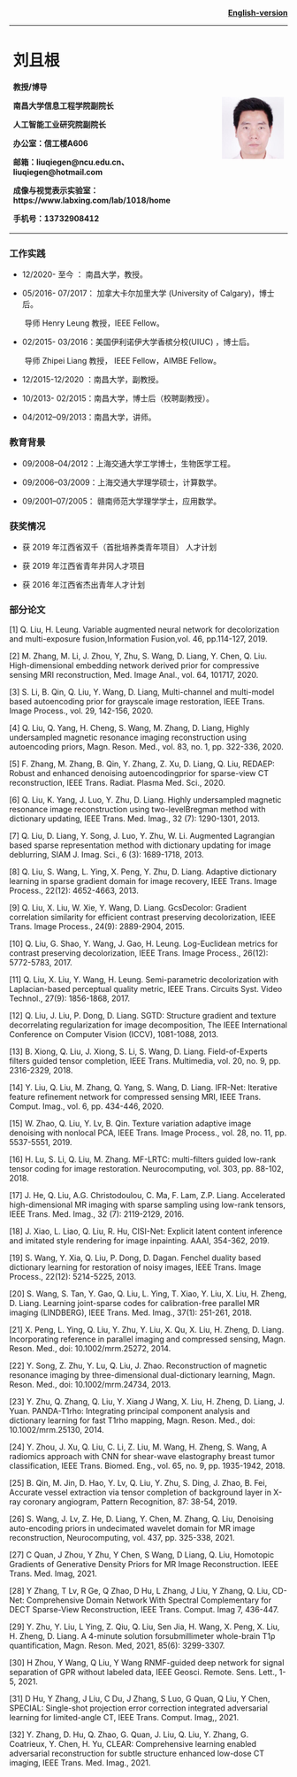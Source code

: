 <div style="float:right">
<p><b><a href="/en-index.html">English-version</a></b></p>
</div>

<div >
<table >
  <tr border="none">
    <td width="75%">
      <h1>刘且根</h1>
      <p><b>教授/博导</b></p>
      <p><b>南昌大学信息工程学院副院长</b></p>
      <p><b>人工智能工业研究院副院长</b></p>
      <p><b>办公室：信工楼A606</b></p>
      <p><b>邮箱：liuqiegen@ncu.edu.cn、liuqiegen@hotmail.com</b></p>
      <p><b>成像与视觉表示实验室：https://www.labxing.com/lab/1018/home</b></p>
      <p><b>手机号：13732908412</b></p>
    </td>
    <td width="25%" >
      <img src="/zhengjianzhao.jpg" width="100%">
    </td>
  </tr>
</table>
</div>


### 工作实践

- 12/2020-    至今    ： 南昌大学，教授。

- 05/2016- 07/2017： 加拿大卡尔加里大学 (University of Calgary)，博士后。

  ​                                   导师 Henry Leung 教授，IEEE Fellow。

- 02/2015- 03/2016：美国伊利诺伊大学香槟分校(UIUC) ，博士后。

  ​                                   导师 Zhipei Liang 教授， IEEE Fellow，AIMBE Fellow。

- 12/2015-12/2020 ：南昌大学，副教授。

- 10/2013- 02/2015：南昌大学，博士后（校聘副教授）。

- 04/2012–09/2013：南昌大学，讲师。



### 教育背景

- 09/2008–04/2012：上海交通大学工学博士，生物医学工程。

- 09/2006–03/2009：上海交通大学理学硕士，计算数学。

- 09/2001–07/2005： 赣南师范大学理学学士，应用数学。



### 获奖情况

- 获 2019 年江西省双千（首批培养类青年项目） 人才计划

- 获 2019 年江西省青年井冈人才项目

- 获 2016 年江西省杰出青年人才计划

### 部分论文

[1] Q. Liu, H. Leung. Variable augmented neural network for decolorization and multi-exposure fusion,Information Fusion,vol. 46, pp.114-127, 2019. 

[2] M. Zhang, M. Li, J. Zhou, Y, Zhu, S. Wang, D. Liang, Y. Chen, Q. Liu. High-dimensional embedding network derived prior for compressive sensing MRI reconstruction, Med. Image Anal., vol. 64, 101717, 2020. 

[3] S. Li, B. Qin, Q. Liu, Y. Wang, D. Liang, Multi-channel and multi-model based autoencoding prior for grayscale image restoration, IEEE Trans. Image Process., vol. 29, 142-156, 2020. 

[4] Q. Liu, Q. Yang, H. Cheng, S. Wang, M. Zhang, D. Liang, Highly undersampled magnetic resonance imaging
reconstruction using autoencoding priors, Magn. Reson. Med., vol. 83, no. 1, pp. 322-336, 2020. 

[5] F. Zhang, M. Zhang, B. Qin, Y. Zhang, Z. Xu, D. Liang, Q. Liu, REDAEP: Robust and enhanced denoising autoencodingprior for sparse-view CT reconstruction, IEEE Trans. Radiat. Plasma Med. Sci., 2020.

[6] Q. Liu, K. Yang, J. Luo, Y. Zhu, D. Liang. Highly undersampled magnetic resonance image reconstruction using two-levelBregman method with dictionary updating, IEEE Trans. Med. Imag., 32 (7): 1290-1301, 2013.

[7] Q. Liu, D. Liang, Y. Song, J. Luo, Y. Zhu, W. Li. Augmented Lagrangian based sparse representation method with dictionary updating for image deblurring, SIAM J. Imag. Sci., 6 (3): 1689-1718, 2013. 

[8] Q. Liu, S. Wang, L. Ying, X. Peng, Y. Zhu, D. Liang. Adaptive dictionary learning in sparse gradient domain for image recovery, IEEE Trans. Image Process., 22(12): 4652-4663, 2013. 

[9] Q. Liu, X. Liu, W. Xie, Y. Wang, D. Liang. GcsDecolor: Gradient correlation similarity for efficient contrast preserving decolorization, IEEE Trans. Image Process., 24(9): 2889-2904, 2015.

[10] Q. Liu, G. Shao, Y. Wang, J. Gao, H. Leung. Log-Euclidean metrics for contrast preserving decolorization, IEEE Trans. Image Process., 26(12): 5772-5783, 2017.

[11] Q. Liu, X. Liu, Y. Wang, H. Leung. Semi-parametric decolorization with Laplacian-based perceptual quality metric, IEEE Trans. Circuits Syst. Video Technol., 27(9): 1856-1868, 2017. 

[12] Q. Liu, J. Liu, P. Dong, D. Liang. SGTD: Structure gradient and texture decorrelating regularization for image decomposition, The IEEE International Conference on Computer Vision (ICCV), 1081-1088, 2013.

[13] B. Xiong, Q. Liu, J. Xiong, S. Li, S. Wang, D. Liang. Field-of-Experts filters guided tensor completion, IEEE Trans. Multimedia, vol. 20, no. 9, pp. 2316-2329, 2018. 

[14] Y. Liu, Q. Liu, M. Zhang, Q. Yang, S. Wang, D. Liang. IFR-Net: Iterative feature refinement network for compressed sensing MRI, IEEE Trans. Comput. Imag., vol. 6, pp. 434-446, 2020. 

[15] W. Zhao, Q. Liu, Y. Lv, B. Qin. Texture variation adaptive image denoising with nonlocal PCA, IEEE Trans. Image Process., vol. 28, no. 11, pp. 5537-5551, 2019. 

[16] H. Lu, S. Li, Q. Liu, M. Zhang. MF-LRTC: multi-filters guided low-rank tensor coding for image
restoration. Neurocomputing, vol. 303, pp. 88-102, 2018. 

[17] J. He, Q. Liu, A.G. Christodoulou, C. Ma, F. Lam, Z.P. Liang. Accelerated high-dimensional MR imaging with sparse sampling using low-rank tensors, IEEE Trans. Med. Imag., 32 (7): 2119-2129, 2016. 

[18] J. Xiao, L. Liao, Q. Liu, R. Hu, CISI-Net: Explicit latent content inference and imitated style rendering for image inpainting. AAAI, 354-362, 2019.

[19] S. Wang, Y. Xia, Q. Liu, P. Dong, D. Dagan. Fenchel duality based dictionary learning for restoration of noisy images, IEEE Trans. Image Process., 22(12): 5214-5225, 2013. 

[20] S. Wang, S. Tan, Y. Gao, Q. Liu, L. Ying, T. Xiao, Y. Liu, X. Liu, H. Zheng, D. Liang. Learning joint-sparse codes for calibration-free parallel MR imaging (LINDBERG), IEEE Trans. Med. Imag., 37(1):
251-261, 2018. 

[21] X. Peng, L. Ying, Q. Liu, Y. Zhu, Y. Liu, X. Qu, X. Liu, H. Zheng, D. Liang. Incorporating reference in parallel imaging and compressed sensing, Magn. Reson. Med., doi: 10.1002/mrm.25272, 2014. 

[22] Y. Song, Z. Zhu, Y. Lu, Q. Liu, J. Zhao. Reconstruction of magnetic resonance imaging by three-dimensional dual-dictionary learning, Magn. Reson. Med., doi: 10.1002/mrm.24734, 2013.

[23] Y. Zhu, Q. Zhang, Q. Liu, Y. Xiang J Wang, X. Liu, H. Zheng, D. Liang, J. Yuan. PANDA-T1rho: Integrating principal component analysis and dictionary learning for fast T1rho mapping, Magn. Reson. Med., doi: 10.1002/mrm.25130, 2014. 

[24] Y. Zhou, J. Xu, Q. Liu, C. Li, Z. Liu, M. Wang, H. Zheng, S. Wang, A radiomics approach with CNN for shear-wave elastography breast tumor classification, IEEE Trans. Biomed. Eng., vol. 65, no. 9, pp. 1935-1942, 2018. 

[25] B. Qin, M. Jin, D. Hao, Y. Lv, Q. Liu, Y. Zhu, S. Ding, J. Zhao, B. Fei, Accurate vessel extraction via tensor completion of background layer in X-ray coronary angiogram, Pattern Recognition, 87: 38-54, 2019. 

[26] S. Wang, J. Lv, Z. He, D. Liang, Y. Chen, M. Zhang, Q. Liu, Denoising auto-encoding priors in undecimated wavelet domain for MR image reconstruction, Neurocomputing, vol. 437, pp. 325-338, 2021.

[27] C Quan, J Zhou, Y Zhu, Y Chen, S Wang, D Liang, Q. Liu, Homotopic Gradients of Generative Density Priors for MR Image Reconstruction. IEEE Trans. Med. Imag, 2021. 

[28] Y Zhang, T Lv, R Ge, Q Zhao, D Hu, L Zhang, J Liu, Y Zhang, Q. Liu, CD-Net: Comprehensive Domain Network With Spectral Complementary for DECT Sparse-View Reconstruction, IEEE Trans. Comput. Imag 7, 436-447. 

[29] Y. Zhu, Y. Liu, L Ying, Z. Qiu, Q. Liu, Sen Jia, H. Wang, X. Peng, X. Liu, H. Zheng, D. Liang. A 4-minute solution forsubmillimeter whole-brain T1ρ quantification, Magn. Reson. Med, 2021, 85(6): 3299-3307.

[30] H Zhou, Y Wang, Q Liu, Y Wang RNMF-guided deep network for signal separation of GPR without labeled data, IEEE Geosci. Remote. Sens. Lett., 1-5, 2021.

[31] D Hu, Y Zhang, J Liu, C Du, J Zhang, S Luo, G Quan, Q Liu, Y Chen, SPECIAL: Single-shot projection error correction integrated adversarial learning for limited-angle CT, IEEE Trans. Comput. Imag,, 2021.

[32] Y. Zhang, D. Hu, Q. Zhao, G. Quan, J. Liu, Q. Liu, Y. Zhang, G. Coatrieux, Y. Chen, H. Yu, CLEAR: Comprehensive learning enabled adversarial reconstruction for subtle structure enhanced low-dose CT imaging, IEEE Trans. Med. Imag., 2021. 

